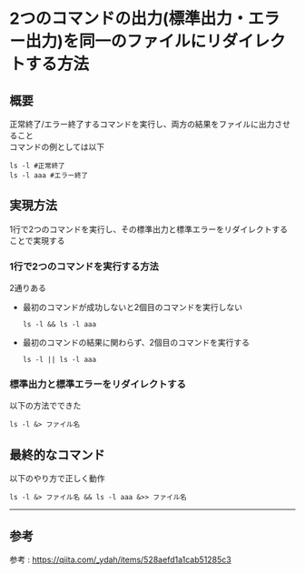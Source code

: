 # 2つのコマンドの出力(標準出力・エラー出力)を同一のファイルにリダイレクトする方法

## 概要


正常終了/エラー終了するコマンドを実行し、両方の結果をファイルに出力させること  
コマンドの例としては以下
```
ls -l #正常終了
ls -l aaa #エラー終了
```

## 実現方法

1行で2つのコマンドを実行し、その標準出力と標準エラーをリダイレクトすることで実現する

### 1行で2つのコマンドを実行する方法

2通りある

* 最初のコマンドが成功しないと2個目のコマンドを実行しない
    ```
    ls -l && ls -l aaa
    ```

* 最初のコマンドの結果に関わらず、2個目のコマンドを実行する
    ```
    ls -l || ls -l aaa
    ```

### 標準出力と標準エラーをリダイレクトする

以下の方法でできた
```
ls -l &> ファイル名
```

## 最終的なコマンド

以下のやり方で正しく動作  
```
ls -l &> ファイル名 && ls -l aaa &>> ファイル名
```

---

## 参考

参考 : https://qiita.com/_ydah/items/528aefd1a1cab51285c3  
